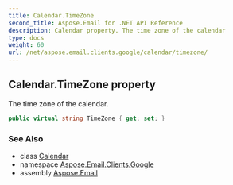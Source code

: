 ```yaml
---
title: Calendar.TimeZone
second_title: Aspose.Email for .NET API Reference
description: Calendar property. The time zone of the calendar
type: docs
weight: 60
url: /net/aspose.email.clients.google/calendar/timezone/
---
```

## Calendar.TimeZone property

The time zone of the calendar.

```csharp
public virtual string TimeZone { get; set; }
```

### See Also

* class [Calendar](../)
* namespace [Aspose.Email.Clients.Google](../../calendar/)
* assembly [Aspose.Email](../../../)


